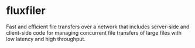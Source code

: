 # fluxfiler
Fast and efficient file transfers over a network that includes server-side and client-side code for managing concurrent file transfers of large files with low latency and high throughput.
